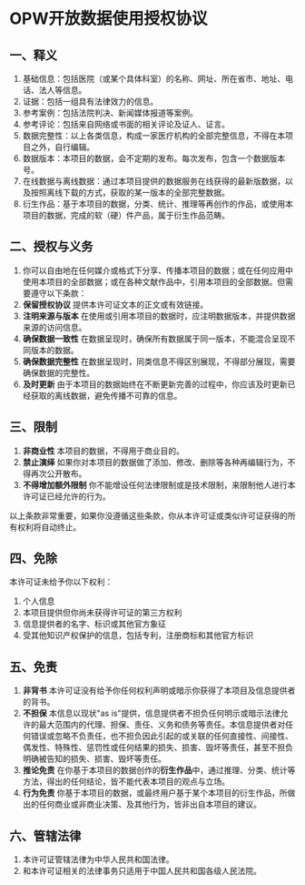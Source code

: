 # OPW开放数据使用授权协议

## 一、释义

1. 基础信息：包括医院（或某个具体科室）的名称、网址、所在省市、地址、电话、法人等信息。
2. 证据：包括一组具有法律效力的信息。
3. 参考案例：包括法院判决、新闻媒体报道等案例。
4. 参考评论：包括来自网络或书面的相关评论及证人、证言。
5. 数据完整性：以上各类信息，构成一家医疗机构的全部完整信息，不得在本项目之外，自行编辑。
6. 数据版本：本项目的数据，会不定期的发布。每次发布，包含一个数据版本号。
7. 在线数据与离线数据：通过本项目提供的数据服务在线获得的最新版数据，以及按照离线下载的方式，获取的某一版本的全部完整数据。
8. 衍生作品：基于本项目的数据，分类、统计、推理等再创作的作品，或使用本项目的数据，完成的软（硬）件产品，属于衍生作品范畴。

## 二、授权与义务

1. 你可以自由地在任何媒介或格式下分享、传播本项目的数据；或在任何应用中使用本项目的全部数据；或在各种文献作品中，引用本项目的全部数据。但需要遵守以下条款：
1. **保留授权协议** 提供本许可证文本的正文或有效链接。
1. **注明来源与版本** 在使用或引用本项目的数据时，应注明数据版本，并提供数据来源的访问信息。
1. **确保数据一致性** 在数据呈现时，确保所有数据属于同一版本，不能混合呈现不同版本的数据。
1. **确保数据完整性** 在数据呈现时，同类信息不得区别展现，不得部分展现，需要确保数据的完整性。
1. **及时更新** 由于本项目的数据始终在不断更新完善的过程中，你应该及时更新已经获取的离线数据，避免传播不可靠的信息。

## 三、限制

1. **非商业性** 本项目的数据，不得用于商业目的。
2. **禁止演绎** 如果你对本项目的数据做了添加、修改、删除等各种再编辑行为，不得再次公开散布。
3. **不得增加额外限制** 你不能增设任何法律限制或是技术限制，来限制他人进行本许可证已经允许的行为。

以上条款非常重要，如果你没遵循这些条款，你从本许可证或类似许可证获得的所有权利将自动终止。

## 四、免除

本许可证未给予你以下权利：

1. 个人信息
1. 本项目提供但你尚未获得许可证的第三方权利 
1. 信息提供者的名字、标识或其他官方象征
1. 受其他知识产权保护的信息，包括专利，注册商标和其他官方标识

## 五、免责

1. **非背书** 本许可证没有给予你任何权利声明或暗示你获得了本项目及信息提供者的背书。
1. **不担保** 本信息以现状"as is"提供，信息提供者不担负任何明示或暗示法律允许的最大范围内的代理、担保、责任、义务和债务等责任。本信息提供者对任何错误或忽略不负责任，也不担负因此引起的或关联的任何直接性、间接性、偶发性、特殊性、惩罚性或任何结果的损失、损害、毁坏等责任，甚至不担负明确被告知的损失、损害、毁坏等责任。
1. **推论免责** 在你基于本项目的数据创作的**衍生作品**中，通过推理、分类、统计等方法，得出的任何结论，皆不能代表本项目的观点与立场。
1. **行为免责** 你基于本项目的数据，或最终用户基于某个本项目的衍生作品，所做出的任何商业或非商业决策、及其他行为，皆非出自本项目的建议。

## 六、管辖法律

1. 本许可证管辖法律为中华人民共和国法律。
1. 和本许可证相关的法律事务只适用于中国人民共和国各级人民法院。
